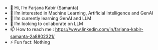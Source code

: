 - 👋 Hi, I’m Farjana Kabir (Samanta)
- 👀 I’m interested in Machine Learning, Artificial Intelligence and GenAI
- 🌱 I’m currently learning GenAI and LLM
- 💞️ I’m looking to collaborate on LLM
- 📫 How to reach me : https://www.linkedin.com/in/farjana-kabir-samanta-2a8802321/
- ⚡ Fun fact: Nothing

<!---
samanta-sc/samanta-sc is a ✨ special ✨ repository because its `README.md` (this file) appears on your GitHub profile.
You can click the Preview link to take a look at your changes.
--->
